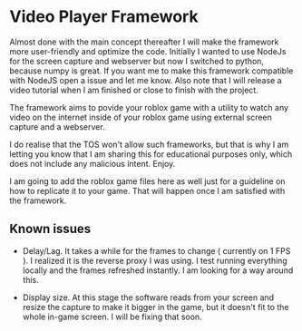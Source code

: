 # Video Player Framework

Almost done with the main concept thereafter I will make the framework more user-friendly and optimize the code. Initially I wanted to use NodeJs for the screen capture and webserver but now I switched to python, because numpy is great. If you want me to make this framework compatible with NodeJS open a issue and let me know. Also note that I will release a video tutorial when I am finished or close to finish with the project.

The framework aims to povide your roblox game with a utility to watch any video on the internet inside of your roblox game using external screen capture and a webserver.

I do realise that the TOS won't allow such frameworks, but that is why I am letting you know that I am sharing this for educational purposes only, which does not include any malicious intent. Enjoy.

I am going to add the roblox game files here as well just for a guideline on how to replicate it to your game. That will happen once I am satisfied with the framework.

## Known issues

- Delay/Lag. It takes a while for the frames to change ( currently on 1 FPS ). I realized it is the reverse proxy I was using. I test running everything locally and the frames refreshed instantly. I am looking for a way around this.

- Display size. At this stage the software reads from your screen and resize the capture to make it bigger in the game, but it doesn't fit to the whole in-game screen. I will be fixing that soon.
